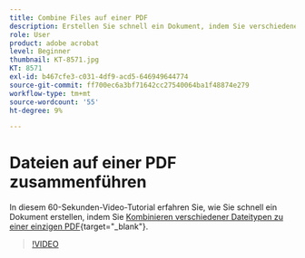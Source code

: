 ```yaml
---
title: Combine Files auf einer PDF
description: Erstellen Sie schnell ein Dokument, indem Sie verschiedene Dateitypen auf einer einzigen PDF zusammenführen
role: User
product: adobe acrobat
level: Beginner
thumbnail: KT-8571.jpg
KT: 8571
exl-id: b467cfe3-c031-4df9-acd5-646949644774
source-git-commit: ff700ec6a3bf71642cc27540064ba1f48874e279
workflow-type: tm+mt
source-wordcount: '55'
ht-degree: 9%

---
```


# Dateien auf einer PDF zusammenführen

In diesem 60-Sekunden-Video-Tutorial erfahren Sie, wie Sie schnell ein Dokument erstellen, indem Sie [Kombinieren verschiedener Dateitypen zu einer einzigen PDF](https://www.adobe.com/de/acrobat/online/merge-pdf.html){target=&quot;_blank&quot;}.

>[!VIDEO](https://video.tv.adobe.com/v/336361?hidetitle=true)

